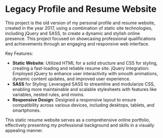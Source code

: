 # Legacy Profile and Resume Website

This project is the old version of my personal profile and resume website, created in the year 2017, using a combination of static site technologies, including jQuery and SASS, to create a dynamic and stylish online presence. This project focused on showcasing professional qualifications and achievements through an engaging and responsive web interface.

Key Features:

- **Static Website**: Utilized HTML for a solid structure and CSS for styling, creating a fast-loading and reliable resume site.
jQuery Integration: Employed jQuery to enhance user interactivity with smooth animations, dynamic content updates, and improved user experience.
- **SASS** for Styling: Leveraged SASS to streamline and modularize CSS, enabling more maintainable and scalable stylesheets with features like variables, nested rules, and mixins.
- **Responsive Design**: Designed a responsive layout to ensure compatibility across various devices, including desktops, tablets, and smartphones.

This static resume website serves as a comprehensive online portfolio, effectively presenting my professional background and skills in a visually appealing manner.
